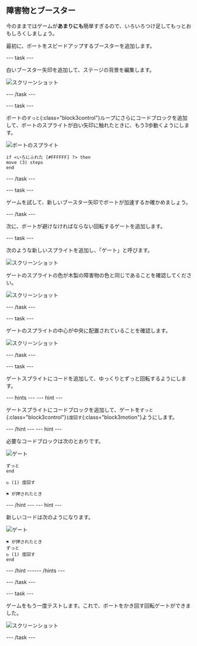 ## 障害物とブースター

今のままではゲームが**あまりにも**簡単すぎるので、いろいろつけ足してもっとおもしろくしましょう。

最初に、ボートをスピードアップするブースターを追加します。

--- task ---

白いブースター矢印を追加して、ステージの背景を編集します。

![スクリーンショット](images/boat-boost.png)

--- /task ---

--- task ---

ボートの`ずっと`{:class="block3control"}ループにさらにコードブロックを追加して、ボートのスプライトが白い矢印に触れたときに、もう3歩動くようにします。

![ボートのスプライト](images/boat_resize.png)

```blocks3
if <いろにふれた [#FFFFFF] ?> then
move (3) steps
end
```

--- /task ---

--- task ---

ゲームを試して、新しいブースター矢印でボートが加速するか確かめましょう。

--- /task ---

次に、ボートが避けなければならない回転するゲートを追加します。

--- task ---

次のような新しいスプライトを追加し、「ゲート」と呼びます。

![スクリーンショット](images/boat-gate.png)

ゲートのスプライトの色が木製の障害物の色と同じであることを確認してください。

![スクリーンショット](images/brown-hsv.png)

--- /task ---

--- task ---

ゲートのスプライトの中心が中央に配置されていることを確認します。

![スクリーンショット](images/boat-center.png)

--- /task ---

--- task ---

ゲートスプライトにコードを追加して、ゆっくりとずっと回転するようにします。

--- hints ---
 --- hint ---

ゲートスプライトにコードブロックを追加して、ゲートを`ずっと`{:class="block3control"}`1度回す`{:class="block3motion"}ようにします。

--- /hint --- --- hint ---

必要なコードブロックは次のとおりです。

![ゲート](images/gate.png)

```blocks3
ずっと
end

↻ (1) 度回す

⚑ が押されたとき
```

--- /hint --- --- hint ---

新しいコードは次のようになります。

![ゲート](images/gate.png)

```blocks3
⚑ が押されたとき
ずっと 
↻ (1) 度回す
end
```

--- /hint ------ /hints ---

--- /task ---

--- task ---

ゲームをもう一度テストします。これで、ボートをかき回す回転ゲートができました。

![スクリーンショット](images/boat-gate-test.png)

--- /task ---